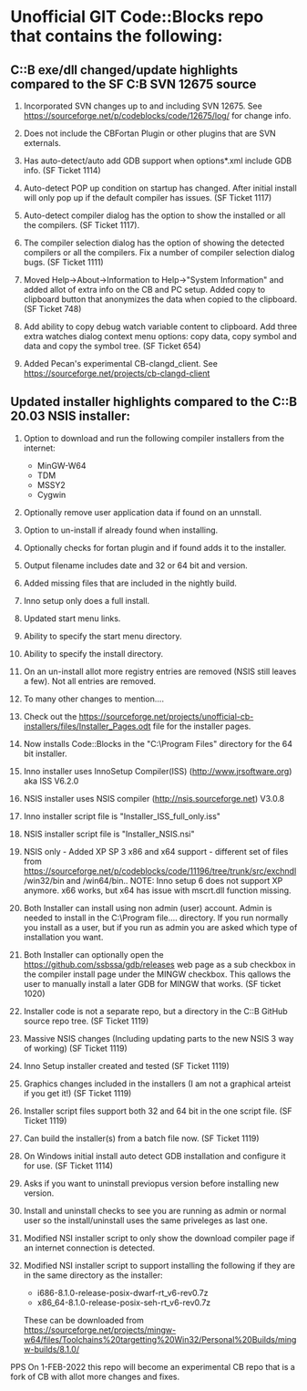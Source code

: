 # Unofficial GIT Code::Blocks repo that contains the following:

## C::B exe/dll changed/update highlights compared to the SF C:B SVN 12675 source

1. Incorporated SVN changes up to and including SVN 12675. See https://sourceforge.net/p/codeblocks/code/12675/log/ for change info.

2. Does not include the CBFortan Plugin or other plugins that are SVN externals.

3. Has auto-detect/auto add GDB support when options*.xml include GDB info. (SF Ticket 1114)

4. Auto-detect POP up condition on startup has changed. After initial install will only pop up if the default compiler has issues. (SF Ticket 1117)

5. Auto-detect compiler dialog has the option to show the installed or all the compilers. (SF Ticket 1117).

6. The compiler selection dialog has the option of showing the detected compilers or all the compilers. Fix a number of compiler selection dialog bugs. (SF Ticket 1111)

7. Moved Help->About->Information to Help->"System Information" and added allot of extra info on the CB and PC setup. Added copy to clipboard button that anonymizes the data when copied to the clipboard. (SF Ticket 748)

8. Add ability to copy debug watch variable content to clipboard. Add three extra watches dialog context menu options: copy data, copy symbol and data and copy the symbol tree. (SF Ticket 654)

9. Added Pecan's experimental CB-clangd_client. See https://sourceforge.net/projects/cb-clangd-client


## Updated installer highlights compared to the C::B 20.03 NSIS installer:

1. Option to download and run the following compiler installers from the internet:
	- MinGW-W64
	- TDM
	- MSSY2
	- Cygwin

2. Optionally remove user application data if found on an unnstall.

3. Option to un-install if already found when installing.

4. Optionally checks for fortan plugin and if found adds it to the installer.

5. Output filename includes date and 32 or 64 bit and version.

6. Added missing files that are included in the nightly build.

7. Inno setup only does a full install.

8. Updated start menu links.

9. Ability to specify the start menu directory.

10. Ability to specify the install directory.

11. On an un-install allot more registry entries are removed (NSIS still leaves a few). Not all entries are removed.

12. To many other changes to mention.... 

13. Check out the https://sourceforge.net/projects/unofficial-cb-installers/files/Installer_Pages.odt file for the installer pages.

14. Now installs Code::Blocks in the "C:\Program Files" directory for the 64 bit installer.

15. Inno installer uses InnoSetup Compiler(ISS) (http://www.jrsoftware.org) aka ISS V6.2.0

16. NSIS installer uses NSIS compiler (http://nsis.sourceforge.net) V3.0.8

17. Inno installer script file is "Installer_ISS_full_only.iss"

18. NSIS installer script file is "Installer_NSIS.nsi"

19. NSIS only - Added XP SP 3 x86 and x64 support - different set of files from https://sourceforge.net/p/codeblocks/code/11196/tree/trunk/src/exchndl /win32/bin and /win64/bin.. NOTE: Inno setup 6 does not support XP anymore. x66 works, but x64 has issue with mscrt.dll function missing.

20. Both Installer can install using non admin (user) account. Admin is needed to install in the C:\Program file.... directory. If you run normally you install as a user, but if you run as admin you are asked which type of installation  you want.

21. Both Installer can optionally open the https://github.com/ssbssa/gdb/releases web page as a sub checkbox in the compiler install page under the MINGW checkbox. This qallows the user to manually install a later GDB for MINGW that works. (SF ticket 1020)

22. Installer code is not a separate repo, but a directory in the C::B GitHub source repo tree. (SF Ticket 1119)

23. Massive NSIS changes (Including updating parts to the new NSIS 3 way of working) (SF Ticket 1119)

24. Inno Setup installer created and tested (SF Ticket 1119)

25. Graphics changes included in the installers (I am not a graphical arteist if you get it!) (SF Ticket 1119)

26. Installer script files support both 32 and 64 bit in the one script file. (SF Ticket 1119)

27. Can build the installer(s) from a batch file now. (SF Ticket 1119)

28. On Windows initial install auto detect GDB installation and configure it for use. (SF Ticket 1114)

29. Asks if you want to uninstall previopus version before installing new version.

30. Install and uninstall checks to see you are running as admin or normal user so the install/uninstall uses the same priveleges as last one.

31. Modified NSI installer script to only show the download compiler page if an internet 
connection is detected.

32. Modified NSI installer script to support installing the following if they are in the same directory as the installer:
	- i686-8.1.0-release-posix-dwarf-rt_v6-rev0.7z
	- x86_64-8.1.0-release-posix-seh-rt_v6-rev0.7z

    These can be downloaded from https://sourceforge.net/projects/mingw-w64/files/Toolchains%20targetting%20Win32/Personal%20Builds/mingw-builds/8.1.0/

PPS On 1-FEB-2022 this repo will become an experimental CB repo that is a fork of CB with allot more changes and fixes.
